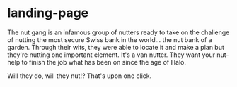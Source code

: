 # landing-page

The nut gang is an infamous group of nutters ready to take on the challenge of nutting the most secure Swiss bank in the world... the nut bank of a garden. Through their wits, they were able to locate it and make a plan but they're nutting one important element. It's a van nutter. They want your nut-help to finish the job what has been on since the age of Halo.

Will they do, will they nut!? That's upon one click.
